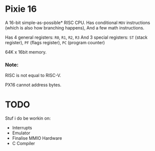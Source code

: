 # Pixie 16
A 16-bit simple-as-possible\* RISC CPU.
Has conditional `MOV` instructions (which is also how branching happens),
And a few math instructions.


Has 4 general registers: `R0`, `R1`, `R2`, `R3`
And 3 special registers: `ST` (stack register), `PF` (flags register), `PC` (program counter)

64K x 16bit memory.


### Note:
RISC is not equal to RISC-V.

PX16 cannot address bytes.

# TODO
Stuf i do be workin on:
- Interrupts
- Emulator
- Finalise MMIO Hardware
- C Compiler
